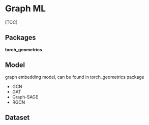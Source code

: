 # Graph ML

[TOC]

## Packages

**torch_geometrics**



## Model 

graph embedding model, can be found in torch_geometrics package

- GCN
- GAT
- Graph-SAGE
- RGCN



## Dataset

